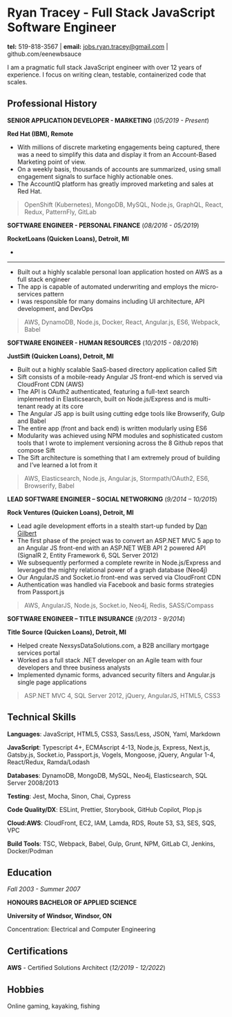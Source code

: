 # Ryan Tracey - Full Stack JavaScript Software Engineer

**tel:** 519-818-3567 | **email:** jobs.ryan.tracey@gmail.com | github.com/eenewbsauce

I am a pragmatic full stack JavaScript engineer with over 12 years of experience. I focus on writing clean, testable, containerized code that scales.

## Professional History

**SENIOR APPLICATION DEVELOPER - MARKETING** (_05/2019 - Present_)

**Red Hat (IBM), Remote**

- With millions of discrete marketing engagements being captured, there was a need to simplify this data and display it from an Account-Based Marketing point of view.
- On a weekly basis, thousands of accounts are summarized, using small engagement signals to surface highly actionable ones.
- The AccountIQ platform has greatly improved marketing and sales at Red Hat.

> OpenShift (Kubernetes), MongoDB, MySQL, Node.js, GraphQL, React, Redux, PatternFly, GitLab

**SOFTWARE ENGINEER - PERSONAL FINANCE** (_08/2016 - 05/2019_)

**RocketLoans (Quicken Loans), Detroit, MI**

-

---

- Built out a highly scalable personal loan application hosted on AWS as a full stack engineer
- The app is capable of automated underwriting and employs the micro-services pattern
- I was responsible for many domains including UI architecture, API development, and DevOps

> AWS, DynamoDB, Node.js, Docker, React, Angular.js, ES6, Webpack, Babel

**SOFTWARE ENGINEER - HUMAN RESOURCES** (_10/2015 - 08/2016_)

**JustSift (Quicken Loans), Detroit, MI**

- Built out a highly scalable SaaS-based directory application called Sift
- Sift consists of a mobile-ready Angular JS front-end which is served via CloudFront CDN (AWS)
- The API is OAuth2 authenticated, featuring a full-text search implemented in Elasticsearch, built on Node.js/Express and is multi-tenant ready at its core
- The Angular JS app is built using cutting edge tools like Browserify, Gulp and Babel
- The entire app (front and back end) is written modularly using ES6
- Modularity was achieved using NPM modules and sophisticated custom tools that I wrote to implement versioning across the 8 Github repos that compose Sift
- The Sift architecture is something that I am extremely proud of building and I’ve learned a lot from it

> AWS, Elasticsearch, Node.js, Angular.js, Stormpath/OAuth2, ES6, Browserify, Babel

**LEAD SOFTWARE ENGINEER – SOCIAL NETWORKING** (_9/2014 – 10/2015_)

**Rock Ventures (Quicken Loans), Detroit, MI**

- Lead agile development efforts in a stealth start-up funded by [Dan Gilbert](https://tinyurl.com/ke9cyzl)
- The first phase of the project was to convert an ASP.NET MVC 5 app to an Angular JS front-end with an ASP.NET WEB API 2 powered API (SignalR 2, Entity Framework 6, SQL Server 2012)
- We subsequently performed a complete rewrite in Node.js/Express and leveraged the mighty relational power of a graph database (Neo4j)
- Our AngularJS and Socket.io front-end was served via CloudFront CDN
- Authentication was handled via Facebook and basic forms strategies from Passport.js

> AWS, AngularJS, Node.js, Socket.io, Neo4j, Redis, SASS/Compass

**SOFTWARE ENGINEER – TITLE INSURANCE** (_9/2013 - 9/2014_)

**Title Source (Quicken Loans), Detroit, MI**

- Helped create NexsysDataSolutions.com, a B2B ancillary mortgage services portal
- Worked as a full stack .NET developer on an Agile team with four developers and three business analysts
- Implemented dynamic forms, advanced security filters and Angular.js single page applications

> ASP.NET MVC 4, SQL Server 2012, jQuery, AngularJS, HTML5, CSS3

## Technical Skills

**Languages**: JavaScript, HTML5, CSS3, Sass/Less, JSON, Yaml, Markdown

**JavaScript**: Typescript 4+, ECMAscript 4-13, Node.js, Express, Next.js, Gatsby.js, Socket.io, Passport.js, Vogels, Mongoose, jQuery, Angular 1-4, React/Redux, Ramda/Lodash

**Databases**: DynamoDB, MongoDB, MySQL, Neo4j, Elasticsearch, SQL Server 2008/2013

**Testing**: Jest, Mocha, Sinon, Chai, Cypress

**Code Quality/DX**: ESLint, Prettier, Storybook, GitHub Copilot, Plop.js

**Cloud:AWS**: CloudFront, EC2, IAM, Lamda, RDS, Route 53, S3, SES, SQS, VPC

**Build Tools**: TSC, Webpack, Babel, Gulp, Grunt, NPM, GitLab CI, Jenkins, Docker/Podman

## Education

_Fall 2003 - Summer 2007_

**HONOURS BACHELOR OF APPLIED SCIENCE**

**University of Windsor, Windsor, ON**

Concentration: Electrical and Computer Engineering

## Certifications

**AWS** - Certified Solutions Architect (_12/2019 - 12/2022_)

## Hobbies

Online gaming, kayaking, fishing

